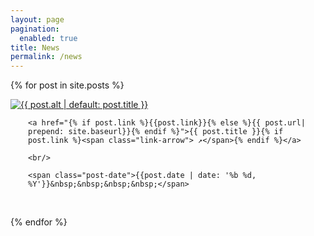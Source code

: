 ```yaml
---
layout: page
pagination:
  enabled: true
title: News
permalink: /news
---
```

{% for post in site.posts %}
<article class="post">
  <div class="post-image" class="float-start col-md-3">
    <a class="post-thumbnail" href="{% if post.link %}{{post.link}}{% else %}{{ post.url| prepend: site.baseurl}}{% endif %}">
      <img src="{{"/assets/img/" | prepend: site.baseurl | append : post.img}}" class="img-fluid" alt="{{ post.alt | default: post.title }}" />
    </a>
  </div>
  <div class="post-content" style="float:left; margin-left:2em; max-width:500px;">
    
    <a href="{% if post.link %}{{post.link}}{% else %}{{ post.url| prepend: site.baseurl}}{% endif %}">{{ post.title }}{% if post.link %}<span class="link-arrow"> ↗</span>{% endif %}</a>

    <br/>

    <span class="post-date">{{post.date | date: '%b %d, %Y'}}&nbsp;&nbsp;&nbsp;&nbsp;</span>
  </div>
</article>

<div style="clear:both;">&nbsp;</div>
 
{% endfor %}
